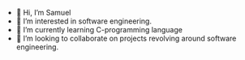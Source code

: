 - 👋 Hi, I’m Samuel
- 👀 I’m interested in software engineering.
- 🌱 I’m currently learning C-programming language 
- 💞️ I’m looking to collaborate on projects revolving around software engineering.

<!---
Willysammy/Willysammy is a ✨ special ✨ repository because its `README.md` (this file) appears on your GitHub profile.
You can click the Preview link to take a look at your changes.
--->
